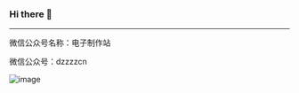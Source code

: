 ### Hi there 👋

<!--
**dzzzzcn/dzzzzcn** is a ✨ _special_ ✨ repository because its `README.md` (this file) appears on your GitHub profile.

Here are some ideas to get you started:

- 🔭 I’m currently working on ...
- 🌱 I’m currently learning ...
- 👯 I’m looking to collaborate on ...
- 🤔 I’m looking for help with ...
- 💬 Ask me about ...
- 📫 How to reach me: ...
- 😄 Pronouns: ...
- ⚡ Fun fact: ...
-->
---
微信公众号名称：电子制作站
  
  
微信公众号：dzzzzcn
   
![image](https://img2022.cnblogs.com/blog/1171800/202209/1171800-20220929172626663-1846920007.jpg)

